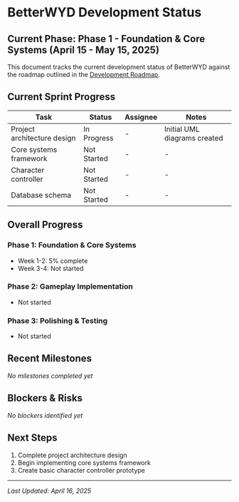 # BetterWYD Development Status

## Current Phase: Phase 1 - Foundation & Core Systems (April 15 - May 15, 2025)

This document tracks the current development status of BetterWYD against the roadmap outlined in the [Development Roadmap](../DevelopmentRoadmap.md).

## Current Sprint Progress

| Task | Status | Assignee | Notes |
|------|--------|----------|-------|
| Project architecture design | In Progress | - | Initial UML diagrams created |
| Core systems framework | Not Started | - | - |
| Character controller | Not Started | - | - |
| Database schema | Not Started | - | - |

## Overall Progress

### Phase 1: Foundation & Core Systems
- Week 1-2: 5% complete
- Week 3-4: Not started

### Phase 2: Gameplay Implementation
- Not started

### Phase 3: Polishing & Testing
- Not started

## Recent Milestones

*No milestones completed yet*

## Blockers & Risks

*No blockers identified yet*

## Next Steps

1. Complete project architecture design
2. Begin implementing core systems framework
3. Create basic character controller prototype

---

*Last Updated: April 16, 2025*